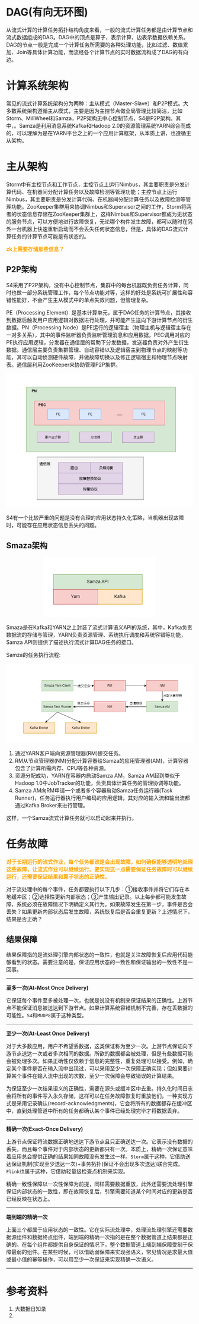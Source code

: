 # DAG(有向无环图)

从流式计算的计算任务拓扑结构角度来看，一般的流式计算任务都是由计算节点和流式数据组成的DAG。DAG中的顶点是算子，表示计算，边表示数据依赖关系。DAG的节点一般是完成一个计算任务所需要的各种处理功能，比如过滤、数值累加、Join等具体计算功能，而流经各个计算节点的实时数据流构成了DAG的有向边。



# 计算系统架构

常见的流式计算系统架构分为两种：主从模式（Master-Slave）和P2P模式。大多数系统架构遵循主从模式，主要是因为主控节点做全局管理比较简洁，比如Storm、MillWheel和Samza，P2P架构无中心控制节点，S4是P2P架构。其中，。Samza是利用消息系统Kafka和Hadoop 2.0的资源管理系统YARN综合而成的，可以理解为是在YARN平台之上的一个应用计算框架，从本质上讲，也遵循主从架构。

# 主从架构

Storm中有主控节点和工作节点，主控节点上运行Nimbus，其主要职责是分发计算代码、在机器间分配计算任务以及故障检测等管理功能；主控节点上运行Nimbus，其主要职责是分发计算代码、在机器间分配计算任务以及故障检测等管理功能。ZooKeeper集群用来协调Nimbus和Supervisor之间的工作，Storm将两者的状态信息存储在ZooKeeper集群上，这样Nimbus和Supervisor都成为无状态的服务节点，可以方便地进行故障恢复，无论哪个构件发生故障，都可以随时在另外一台机器上快速重新启动而不会丢失任何状态信息，但是，具体的DAG流式计算任务的计算节点可能是有状态的。

<b><font color="orange">zk上需要存储那些信息？</font></b>



## P2P架构

S4采用了P2P架构，没有中心控制节点，集群中的每台机器既负责任务计算，同时也做一部分系统管理工作，每个节点功能对等，这样的好处是系统可扩展性和容错性能好，不会产生主从模式中的单点失效问题，但管理复杂。

PE（Processing Element）是基本计算单元，属于DAG任务的计算节点，其接收到数据后触发用户应用逻辑对数据进行处理，并可能产生送向下游计算节点的衍生数据。PN（Processing Node）是PE运行的逻辑宿主（物理主机与逻辑宿主存在一对多关系），其中的事件监听器负责监听管理消息和应用数据，PEC调用对应的PE执行应用逻辑，分发器在通信层的帮助下分发数据，发送器负责对外产生衍生数据。通信层主要负责集群管理、自动容错以及逻辑宿主到物理节点的映射等功能，其可以自动侦测硬件故障，并做故障切换以及修正逻辑宿主和物理节点映射表。通信层利用ZooKeeper来协助管理P2P集群。

<center>
    <img src="./img/S4_Arch.png">
</center>



S4有一个比较严重的问题是没有合理的应用状态持久化策略，当机器出现故障时，可能存在应用状态信息丢失的问题。



## Smaza架构

<center>
    <img src="./img/Smaza_Arch.png">
</center>

Smaza是在Kafka和YARN之上封装了流式计算语义API的系统，其中，Kafka负责数据流的存储与管理，YARN负责资源管理、系统执行调度和系统容错等功能，Samza API则提供了描述执行流式计算DAG任务的接口。



Samza的任务执行流程:

<center>
    <img src="./img/Smaza_Runtime.png">
</center>



1. 通过YARN客户端向资源管理器(RM)提交任务。
2. RM从节点管理器(NM)分配计算容器给Samza的应用管理器(AM)，计算容器包含了计算所需内存、CPU等各种资源。
3. 资源分配成功，YARN在容器内启动Samza AM，Samza AM起到类似于Hadoop 1.0中JobTracker的功能，负责具体计算任务的管理协调等功能。
4. Samza AM向RM申请一个或者多个容器启动Samza任务运行器(Task Runner)，任务运行器执行用户编码的应用逻辑，其对应的输入流和输出流都通过Kafka Broker来进行管理。

这样，一个Samza流式计算任务就可以启动起来并执行。

# 任务故障

<b><font color="orange">对于长期运行的流式作业，每个任务都谁是会出现故障，如何确保能够透明地处理这些故障，让流式作业可以继续运行。要实现这一点需要保证任务故障时可以继续运行，还需要保证结果和算子状态的正确性。</font></b>

对于流处理中的每个事件，任务都要执行以下几步：①接收事件并将它们存在本地缓冲区；②选择性更新内部状态；③产生输出记录。以上每步都可能发生故障，系统必须在故障情况下明确定义其行为。如果故障发生在第一步，事件是否会丢失？如果更新内部状态后发生故障，系统恢复后是否会重复更新？上述情况下，结果是否正确？



## 结果保障

结果保障指的是流处理引擎内部状态的一致性，也就是关注故障恢复后应用代码能够看到的状态。需要注意的是，保证应用状态的一致性和保证输出的一致性不是一回事。

---

**至多一次(At-Most Once Delivery)**

它保证每个事件至多被处理一次，也就是说没有机制来保证结果的正确性。上游节点不能保证消息被送达到下游节点。如果计算系统容错机制不完善，存在丢数据的可能性。`S4`和`MUDP8`属于这种类型。

---

 **至少一次(At-Least Once Delivery)**

对于大多数应用，用户不希望丢数据，这类保证称为至少一次。上游节点保证向下游节点送达一次或者多次相同的数据。所欲的数据都会被处理，但是有些数据可能会被处理多次。如果正确性仅依赖于信息的完整性，重复处理可以接受。例如，确定某个事件是否在输入流中出现过，可以采用至少一次保障正确实现；但如果要计算某个事件在输入流中出现的次数，至少一次保障会导致错误的计算结果。

为保证至少一次结果语义的正确性，需要在源头或缓冲区中去重。持久化时间日志会将所有的事件写入永久存储，这样可以在任务故障恢复时重放他们。一种实现方式是采用记录确认(record-acknowledgments)，它会将所有的数据都存在缓冲区中，直到处理管道中所有的任务都确认某个事件已经处理完毕才将数据丢弃。

---

**精确一次(Exact-Once Delivery)**

上游节点保证将流数据正确地送达下游节点且只正确送达一次。它表示没有数据的丢失，而且每个事件对于内部状态的更新都只有一次。本质上，精确一次保证意味着应用总会提供正确的结果如同故障没有发生过一样。`Storm`属于这种，它借助送达保证机制(实现至少送达一次)+事务拓扑(保证不会出现多次送达)联合完成。`Flink`也属于这种，它借助轻量级检查点机制来实现。

精确一致性保障以一次性保障为前提，同样需要数据重放，此外还需要流处理引擎保证内部状态的一致性，即在故障恢复后，引擎需要知道某个时间对应的更新是否已经反映在状态上。

---

**端到端的精确一次**

上面三个都属于应用状态的一致性。它在实际流处理中，处理流处理引擎还需要数据源组件和数据终点组件，端到端的精确一次指的是在整个数据管道上结果都是正确的。在每个组件都提供自身保证的情况下，整个数据管道上端到端保障受制于保障最弱的组件。在某些时候，可以借助弱保障来实现强语义，常见情况是求最大值或最小值的幂等操作，可以用至少一次保证来实现精确一次语义。

---

# 参考资料

1. 大数据日知录
2. 

